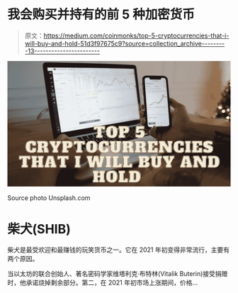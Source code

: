 # 我会购买并持有的前 5 种加密货币

> 原文：<https://medium.com/coinmonks/top-5-cryptocurrencies-that-i-will-buy-and-hold-51d3f97675c9?source=collection_archive---------13----------------------->

![](img/dc50bac84f71d33a39ed429b846ad9f2.png)

Source photo Unsplash.com

# 柴犬(SHIB)

柴犬是最受欢迎和最赚钱的玩笑货币之一。它在 2021 年初变得非常流行，主要有两个原因。

当以太坊的联合创始人、著名密码学家维塔利克·布特林(Vitalik Buterin)接受捐赠时，他承诺烧掉剩余部分。第二，在 2021 年初市场上涨期间，价格…